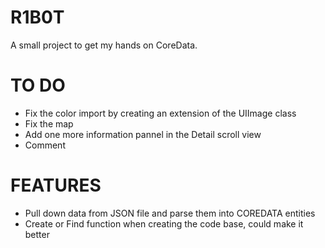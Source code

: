 R1B0T
=====

A small project to get my hands on CoreData.

TO DO
=====

- Fix the color import by creating an extension of the UIImage class
- Fix the map
- Add one more information pannel in the Detail scroll view
- Comment 

FEATURES
========
- Pull down data from JSON file and parse them into COREDATA entities
- Create or Find function when creating the code base, could make it better

